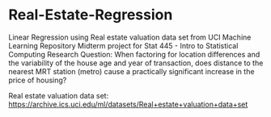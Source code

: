 # Real-Estate-Regression
Linear Regression using Real estate valuation data set from UCI Machine Learning Repository
Midterm project for Stat 445 - Intro to Statistical Computing
Research Question: When factoring for location differences and the variability of the house age and year of transaction, does
distance to the nearest MRT station (metro) cause a practically significant increase in the price of housing?

Real estate valuation data set: https://archive.ics.uci.edu/ml/datasets/Real+estate+valuation+data+set
